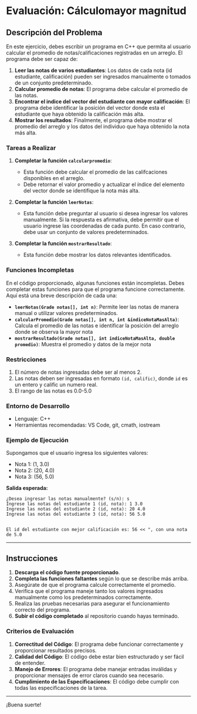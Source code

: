 # Evaluación: Cálculomayor magnitud

## Descripción del Problema

En este ejercicio, debes escribir un programa en C++ que permita al usuario calcular el promedio de notas/calificaciones registradas en un arreglo. El programa debe ser capaz de:

1. **Leer las notas de varios estudiantes**: Los datos de cada nota (id estudiante, calificación) pueden ser ingresados manualmente o tomados de un conjunto predeterminado.
2. **Calcular promedio de notas**: El programa debe calcular el promedio de las notas.
3. **Encontrar el indice del vector del estudiante con mayor calificación**: El programa debe identificar la posición del vector donde esta el estudiante que haya obtenido la calificación más alta.
4. **Mostrar los resultados**: Finalmente, el programa debe mostrar el promedio del arreglo y los datos del individuo que haya obtenido la nota más alta.

### Tareas a Realizar

1. **Completar la función `calcularpromedio`**:

   - Esta función debe calcular el promedio de las califcaciones disponibles en el arreglo.
   - Debe retornar el valor promedio y actualizar el índice del elemento del vector donde se identifique la nota más alta.

2. **Completar la función `leerNotas`**:
   - Esta función debe preguntar al usuario si desea ingresar los valores manualmente. Si la respuesta es afirmativa, debe permitir que el usuario ingrese las coordenadas de cada punto. En caso contrario, debe usar un conjunto de valores predeterminados.
3. **Completar la función `mostrarResultado`**:
   - Esta función debe mostrar los datos relevantes identificados.

### Funciones Incompletas

En el código proporcionado, algunas funciones están incompletas. Debes completar estas funciones para que el programa funcione correctamente. Aquí está una breve descripción de cada una:

- **`leerNotas(Grade notas[], int n)`**: Permite leer las notas de manera manual o utilizar valores predeterminados.
- **`calcularPromedio(Grade notas[], int n, int &indiceNotaMasAlta)`**: Calcula el promedio de las notas e identificar la posición del arreglo donde se observa la mayor nota
- **`mostrarResultado(Grade notas[], int indiceNotaMasAlta, double promedio)`**: Muestra el promedio y datos de la mejor nota

### Restricciones

1. El número de notas ingresadas debe ser al menos 2.
2. Las notas deben ser ingresadas en formato `(id, calific)`, donde `id` es un entero y calific un numero real.
3. El rango de las notas es 0.0-5.0

### Entorno de Desarrollo

- Lenguaje: C++
- Herramientas recomendadas: VS Code, git, cmath, iostream

### Ejemplo de Ejecución

Supongamos que el usuario ingresa los siguientes valores:

- Nota 1: (1, 3.0)
- Nota 2: (20, 4.0)
- Nota 3: (56, 5.0)

**Salida esperada:**

```
¿Desea ingresar las notas manualmente? (s/n): s
Ingrese las notas del estudiante 1 (id, nota): 1 3.0
Ingrese las notas del estudiante 2 (id, nota): 20 4.0
Ingrese las notas del estudiante 3 (id, nota): 56 5.0


El id del estudiante con mejor calificación es: 56 << ", con una nota de 5.0
```

---

## Instrucciones

1. **Descarga el código fuente proporcionado**.
2. **Completa las funciones faltantes** según lo que se describe más arriba.
3. Asegúrate de que el programa calcule correctamente el promedio.
4. Verifica que el programa maneje tanto los valores ingresados manualmente como los predeterminados correctamente.
5. Realiza las pruebas necesarias para asegurar el funcionamiento correcto del programa.
6. **Subir el código completado** al repositorio cuando hayas terminado.

### Criterios de Evaluación

1. **Correctitud del Código**: El programa debe funcionar correctamente y proporcionar resultados precisos.
2. **Calidad del Código**: El código debe estar bien estructurado y ser fácil de entender.
3. **Manejo de Errores**: El programa debe manejar entradas inválidas y proporcionar mensajes de error claros cuando sea necesario.
4. **Cumplimiento de las Especificaciones**: El código debe cumplir con todas las especificaciones de la tarea.

---

¡Buena suerte!
